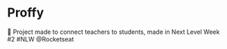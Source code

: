 # Proffy
:rocket: Project made to connect teachers to students, made in Next Level Week #2 #NLW @Rocketseat
